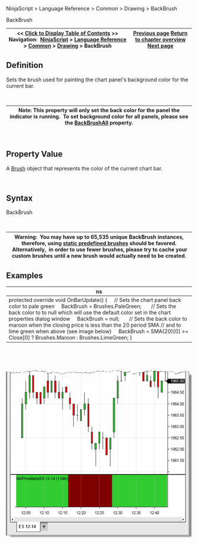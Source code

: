 ﻿


NinjaScript \> Language Reference \> Common \> Drawing \> BackBrush






















BackBrush







| \<\< [Click to Display Table of Contents](backbrush.md) \>\> **Navigation:**     [NinjaScript](ninjascript-1.md) \> [Language Reference](language_reference_wip-1.md) \> [Common](common-1.md) \> [Drawing](drawing-1.md) \> BackBrush | [Previous page](allowremovalofdrawobjects-1.md) [Return to chapter overview](drawing-1.md) [Next page](backbrushall-1.md) |
| --- | --- |











## Definition


Sets the brush used for painting the chart panel's background color for the current bar.


 




| Note: This property will only set the back color for the panel the indicator is running.  To set background color for all panels, please see the [BackBrushAll](backbrushall-1.md) property. |
| --- |



 


## Property Value


A [Brush](http://msdn.microsoft.com/en-us/library/system.windows.media.brush(v=vs.110).aspx) object that represents the color of the current chart bar.


 


## Syntax


BackBrush


 




| Warning:  You may have up to 65,535 unique BackBrush instances, therefore, using [static predefined brushes](working_with_brushes-1.md) should be favored.  Alternatively,  in order to use fewer brushes, please try to cache your custom brushes until a new brush would actually need to be created. |
| --- |



## 


## 


## Examples




| ns |
| --- |
| protected override void OnBarUpdate() {      // Sets the chart panel back color to pale green      BackBrush \= Brushes.PaleGreen;        // Sets the back color to to null which will use the default color set in the chart properties dialog window      BackBrush \= null;        // Sets the back color to maroon when the closing price is less than the 20 period SMA // and to lime green when above (see image below)      BackBrush \= SMA(20)\[0] \>\= Close\[0] ? Brushes.Maroon : Brushes.LimeGreen; } |



 


 


![MAPriceBars](mapricebars.png)








